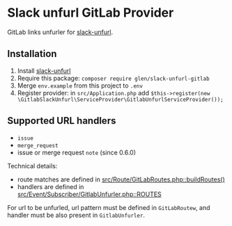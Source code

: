 # Slack unfurl GitLab Provider

GitLab links unfurler for [slack-unfurl].

[slack-unfurl]: https://github.com/glensc/slack-unfurl

## Installation

1. Install [slack-unfurl]
2. Require this package: `composer require glen/slack-unfurl-gitlab`
3. Merge `env.example` from this project to `.env`
4. Register provider: in `src/Application.php` add `$this->register(new \GitlabSlackUnfurl\ServiceProvider\GitlabUnfurlServiceProvider());`

[slack-unfurl]: https://github.com/glensc/slack-unfurl

## Supported URL handlers

- `issue`
- `merge_request`
- issue or merge request `note` (since 0.6.0)

Technical details:
- route matches are defined in [src/Route/GitLabRoutes.php::buildRoutes()](src/Route/GitLabRoutes.php)
- handlers are defined in [src/Event/Subscriber/GitlabUnfurler.php::ROUTES](src/Event/Subscriber/GitlabUnfurler.php)

For url to be unfurled, url pattern must be defined in `GitLabRoutew`, and handler must be also present in `GitlabUnfurler`.

